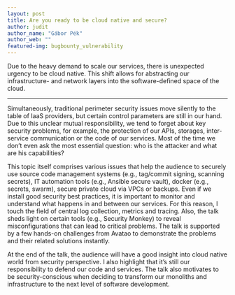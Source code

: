 ```yaml
---
layout: post
title: Are you ready to be cloud native and secure?
author: judit
author_name: "Gábor Pék"
author_web: ""
featured-img: bugbounty_vulnerability 
---
```


Due to the heavy demand to scale our services, there is unexpected urgency to be cloud native. This shift allows for abstracting our infrastructure- and network layers into the software-defined space of the cloud. 

<!--excerpt-->

----

Simultaneously, traditional perimeter security issues move silently to the table of IaaS providers, but certain control parameters are still in our hand. Due to this unclear mutual responsibility, we tend to forget about key security problems, for example, the protection of our APIs, storages, inter-service communication or the code of our services. Most of the time we don’t even ask the most essential question: who is the attacker and what are his capabilities?

This topic itself comprises various issues that help the audience to securely use source code management systems (e.g., tag/commit signing, scanning secrets), IT automation tools (e.g., Ansible secure vault), docker (e.g., secrets, swarm), secure private cloud via VPCs or backups. Even if we install good security best practices, it is important to monitor and understand what happens in and between our services. For this reason, I touch the field of central log collection, metrics and tracing. Also, the talk sheds light on certain tools (e.g., Security Monkey) to reveal misconfigurations that can lead to critical problems. The talk is supported by a few hands-on challenges from Avatao to demonstrate the problems and their related solutions instantly. 

At the end of the talk, the audience will have a good insight into cloud native world from security perspective. I also highlight that it’s still our responsibility to defend our code and services. The talk also motivates to be security-conscious when deciding to transform our monoliths and infrastructure to the next level of software development.
